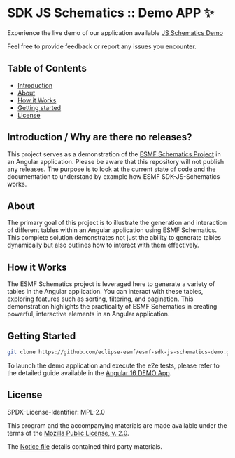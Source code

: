 # SDK JS Schematics :: Demo APP ✨

Experience the live demo of our application available [JS Schematics Demo](https://eclipse-esmf.github.io/esmf-sdk-js-schematics-demo/)

Feel free to provide feedback or report any issues you encounter.

## Table of Contents

-   [Introduction](#introduction)
-   [About](#about)
-   [How it Works](#How-it-works)
-   [Getting started](#getting-started)
-   [License](#license)

## Introduction / Why are there no releases?

This project serves as a demonstration of the [ESMF Schematics Project](https://github.com/eclipse-esmf/esmf-sdk-js-schematics) in an Angular application.
Please be aware that this repository will not publish any releases. The purpose is to look at the current state of code and the documentation to understand by example how ESMF SDK-JS-Schematics works.

## About

The primary goal of this project is to illustrate the generation and interaction of different tables within an Angular application using ESMF Schematics. This complete solution demonstrates not just the ability to generate tables dynamically but also outlines how to interact with them effectively.

## How it Works
The ESMF Schematics project is leveraged here to generate a variety of tables in the Angular application. You can interact with these tables, exploring features such as sorting, filtering, and pagination. This demonstration highlights the practicality of ESMF Schematics in creating powerful, interactive elements in an Angular application.

## Getting Started

```bash
git clone https://github.com/eclipse-esmf/esmf-sdk-js-schematics-demo.git
```

To launch the demo application and execute the e2e tests, please refer to the detailed guide available in the [Angular 16 DEMO App](/angular16-demo-app/README.md).

## License

SPDX-License-Identifier: MPL-2.0

This program and the accompanying materials are made available under the terms of the
[Mozilla Public License, v. 2.0](LICENSE).

The [Notice file](NOTICE.md) details contained third party materials.
